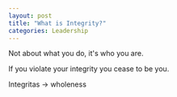 ```yaml
---
layout: post
title: "What is Integrity?"
categories: Leadership
---
```


Not about what you do, it's who you are.

If you violate your integrity you cease to be you. 


Integritas -> wholeness